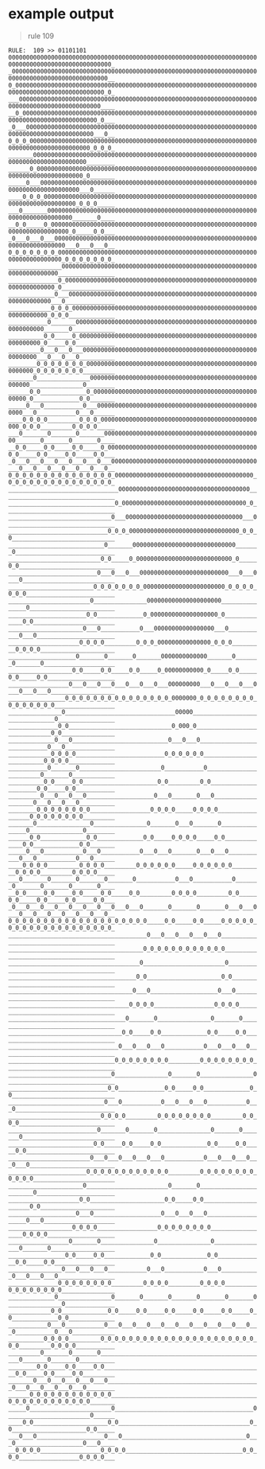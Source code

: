# example output

> rule 109

`
RULE:  109 >> 01101101
000000000000000000000000000000000000000000000000000000000000000000000000000000000000000000000000000_
_0000000000000000000000000000000000000000000000000000000000000000000000000000000000000000000000000__
0_00000000000000000000000000000000000000000000000000000000000000000000000000000000000000000000000_0_
___000000000000000000000000000000000000000000000000000000000000000000000000000000000000000000000____
__0_0000000000000000000000000000000000000000000000000000000000000000000000000000000000000000000_0___
_0___00000000000000000000000000000000000000000000000000000000000000000000000000000000000000000___0__
0_0_0_000000000000000000000000000000000000000000000000000000000000000000000000000000000000000_0_0_0_
_______0000000000000000000000000000000000000000000000000000000000000000000000000000000000000________
______0_00000000000000000000000000000000000000000000000000000000000000000000000000000000000_0_______
_____0___000000000000000000000000000000000000000000000000000000000000000000000000000000000___0______
____0_0_0_0000000000000000000000000000000000000000000000000000000000000000000000000000000_0_0_0_____
___0_______00000000000000000000000000000000000000000000000000000000000000000000000000000_______0____
__0_0_____0_000000000000000000000000000000000000000000000000000000000000000000000000000_0_____0_0___
_0___0___0___0000000000000000000000000000000000000000000000000000000000000000000000000___0___0___0__
0_0_0_0_0_0_0_00000000000000000000000000000000000000000000000000000000000000000000000_0_0_0_0_0_0_0_
_______________000000000000000000000000000000000000000000000000000000000000000000000________________
______________0_0000000000000000000000000000000000000000000000000000000000000000000_0_______________
_____________0___00000000000000000000000000000000000000000000000000000000000000000___0______________
____________0_0_0_000000000000000000000000000000000000000000000000000000000000000_0_0_0_____________
___________0_______0000000000000000000000000000000000000000000000000000000000000_______0____________
__________0_0_____0_00000000000000000000000000000000000000000000000000000000000_0_____0_0___________
_________0___0___0___000000000000000000000000000000000000000000000000000000000___0___0___0__________
________0_0_0_0_0_0_0_0000000000000000000000000000000000000000000000000000000_0_0_0_0_0_0_0_________
_______0_______________00000000000000000000000000000000000000000000000000000_______________0________
______0_0_____________0_000000000000000000000000000000000000000000000000000_0_____________0_0_______
_____0___0___________0___0000000000000000000000000000000000000000000000000___0___________0___0______
____0_0_0_0_________0_0_0_00000000000000000000000000000000000000000000000_0_0_0_________0_0_0_0_____
___0_______0_______0_______000000000000000000000000000000000000000000000_______0_______0_______0____
__0_0_____0_0_____0_0_____0_0000000000000000000000000000000000000000000_0_____0_0_____0_0_____0_0___
_0___0___0___0___0___0___0___00000000000000000000000000000000000000000___0___0___0___0___0___0___0__
0_0_0_0_0_0_0_0_0_0_0_0_0_0_0_000000000000000000000000000000000000000_0_0_0_0_0_0_0_0_0_0_0_0_0_0_0_
_______________________________0000000000000000000000000000000000000________________________________
______________________________0_00000000000000000000000000000000000_0_______________________________
_____________________________0___000000000000000000000000000000000___0______________________________
____________________________0_0_0_0000000000000000000000000000000_0_0_0_____________________________
___________________________0_______00000000000000000000000000000_______0____________________________
__________________________0_0_____0_000000000000000000000000000_0_____0_0___________________________
_________________________0___0___0___0000000000000000000000000___0___0___0__________________________
________________________0_0_0_0_0_0_0_00000000000000000000000_0_0_0_0_0_0_0_________________________
_______________________0_______________000000000000000000000_______________0________________________
______________________0_0_____________0_0000000000000000000_0_____________0_0_______________________
_____________________0___0___________0___00000000000000000___0___________0___0______________________
____________________0_0_0_0_________0_0_0_000000000000000_0_0_0_________0_0_0_0_____________________
___________________0_______0_______0_______0000000000000_______0_______0_______0____________________
__________________0_0_____0_0_____0_0_____0_00000000000_0_____0_0_____0_0_____0_0___________________
_________________0___0___0___0___0___0___0___000000000___0___0___0___0___0___0___0__________________
________________0_0_0_0_0_0_0_0_0_0_0_0_0_0_0_0000000_0_0_0_0_0_0_0_0_0_0_0_0_0_0_0_________________
_______________0_______________________________00000_______________________________0________________
______________0_0_____________________________0_000_0_____________________________0_0_______________
_____________0___0___________________________0___0___0___________________________0___0______________
____________0_0_0_0_________________________0_0_0_0_0_0_________________________0_0_0_0_____________
___________0_______0_______________________0___________0_______________________0_______0____________
__________0_0_____0_0_____________________0_0_________0_0_____________________0_0_____0_0___________
_________0___0___0___0___________________0___0_______0___0___________________0___0___0___0__________
________0_0_0_0_0_0_0_0_________________0_0_0_0_____0_0_0_0_________________0_0_0_0_0_0_0_0_________
_______0_______________0_______________0_______0___0_______0_______________0_______________0________
______0_0_____________0_0_____________0_0_____0_0_0_0_____0_0_____________0_0_____________0_0_______
_____0___0___________0___0___________0___0___0_______0___0___0___________0___0___________0___0______
____0_0_0_0_________0_0_0_0_________0_0_0_0_0_0_____0_0_0_0_0_0_________0_0_0_0_________0_0_0_0_____
___0_______0_______0_______0_______0___________0___0___________0_______0_______0_______0_______0____
__0_0_____0_0_____0_0_____0_0_____0_0_________0_0_0_0_________0_0_____0_0_____0_0_____0_0_____0_0___
_0___0___0___0___0___0___0___0___0___0_______0_______0_______0___0___0___0___0___0___0___0___0___0__
0_0_0_0_0_0_0_0_0_0_0_0_0_0_0_0_0_0_0_0_____0_0_____0_0_____0_0_0_0_0_0_0_0_0_0_0_0_0_0_0_0_0_0_0_0_
_______________________________________0___0___0___0___0___0________________________________________
______________________________________0_0_0_0_0_0_0_0_0_0_0_0_______________________________________
_____________________________________0_______________________0______________________________________
____________________________________0_0_____________________0_0_____________________________________
___________________________________0___0___________________0___0____________________________________
__________________________________0_0_0_0_________________0_0_0_0___________________________________
_________________________________0_______0_______________0_______0__________________________________
________________________________0_0_____0_0_____________0_0_____0_0_________________________________
_______________________________0___0___0___0___________0___0___0___0________________________________
______________________________0_0_0_0_0_0_0_0_________0_0_0_0_0_0_0_0_______________________________
_____________________________0_______________0_______0_______________0______________________________
____________________________0_0_____________0_0_____0_0_____________0_0_____________________________
___________________________0___0___________0___0___0___0___________0___0____________________________
__________________________0_0_0_0_________0_0_0_0_0_0_0_0_________0_0_0_0___________________________
_________________________0_______0_______0_______________0_______0_______0__________________________
________________________0_0_____0_0_____0_0_____________0_0_____0_0_____0_0_________________________
_______________________0___0___0___0___0___0___________0___0___0___0___0___0________________________
______________________0_0_0_0_0_0_0_0_0_0_0_0_________0_0_0_0_0_0_0_0_0_0_0_0_______________________
_____________________0_______________________0_______0_______________________0______________________
____________________0_0_____________________0_0_____0_0_____________________0_0_____________________
___________________0___0___________________0___0___0___0___________________0___0____________________
__________________0_0_0_0_________________0_0_0_0_0_0_0_0_________________0_0_0_0___________________
_________________0_______0_______________0_______________0_______________0_______0__________________
________________0_0_____0_0_____________0_0_____________0_0_____________0_0_____0_0_________________
_______________0___0___0___0___________0___0___________0___0___________0___0___0___0________________
______________0_0_0_0_0_0_0_0_________0_0_0_0_________0_0_0_0_________0_0_0_0_0_0_0_0_______________
_____________0_______________0_______0_______0_______0_______0_______0_______________0______________
____________0_0_____________0_0_____0_0_____0_0_____0_0_____0_0_____0_0_____________0_0_____________
___________0___0___________0___0___0___0___0___0___0___0___0___0___0___0___________0___0____________
__________0_0_0_0_________0_0_0_0_0_0_0_0_0_0_0_0_0_0_0_0_0_0_0_0_0_0_0_0_________0_0_0_0___________
_________0_______0_______0_______________________________________________0_______0_______0__________
________0_0_____0_0_____0_0_____________________________________________0_0_____0_0_____0_0_________
_______0___0___0___0___0___0___________________________________________0___0___0___0___0___0________
______0_0_0_0_0_0_0_0_0_0_0_0_________________________________________0_0_0_0_0_0_0_0_0_0_0_0_______
_____0_______________________0_______________________________________0_______________________0______
____0_0_____________________0_0_____________________________________0_0_____________________0_0_____
___0___0___________________0___0___________________________________0___0___________________0___0____
__0_0_0_0_________________0_0_0_0_________________________________0_0_0_0_________________0_0_0_0___
`
